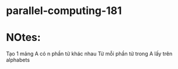 # parallel-computing-181

# NOtes:

Tạo 1 mảng A có n phần tử khác nhau 
Từ mỗi phần tử trong A lấy trên alphabets